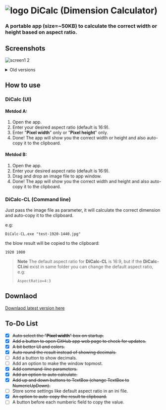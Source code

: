 # ![logo](https://github.com/amymor/DiCalc-Dimension-Calculator/assets/54497554/d3e5c2d8-777d-4d36-bb14-ef0417881958) DiCalc (Dimension Calculator)
### A portable app (size=~50KB) to calculate the correct width or height based on aspect ratio. 

## Screenshots
![screen1 2](https://github.com/amymor/DiCalc-Dimension-Calculator/assets/54497554/fb73c861-8845-4e6c-87d1-ceb7c0ecfad6)


<details><summary>Old versions</summary>

### v1.1
![screenv1 1](https://github.com/amymor/DiCalc-Dimension-Calculator/assets/54497554/b9c4a6df-c706-4e3c-8469-befd830bcbee)
### v1.0
  ![screenv1 0](https://github.com/amymor/DiCalc-Dimension-Calculator/assets/54497554/7e0735c1-c4d7-417e-b0d1-f6553df0f16f)

  
</details>

## How to use
### DiCalc (UI)
#### Metdod A:
1. Open the app.
2. Enter your desired aspect ratio (default is 16:9).
3. Enter "**Pixel width**" only or "**Pixel height**" only.
4. Done! The app will show you the correct width or height and also auto-copy it to the clipboard.
#### Metdod B:
1. Open the app.
2. Enter your desired aspect ratio (default is 16:9).
3. Drag and drop an image file to app window.
5. Done! The app will show you the correct width and height and also auto-copy it to the clipboard.

### DiCalc-CL (Command line)
Just pass the image file as parameter, it will calculate the correct dimension and auto-copy it to the clipboard.

e.g:

`DiCalc-CL.exe "test-1920-1440.jpg"`

the blow result will be copied to the clipboard:

`1920 1080`
> **Note**
> The default aspect ratio for **DiCalc-CL** is 16:9, but if the **DiCalc-Cl.ini** exist in same folder you can change the default aspect ratio, e.g:
> 
> `AspectRatio=4:3`


## Downlaod
[Downlaod latest version here](https://github.com/amymor/DiCalc-Dimension-Calculator/releases/latest)

## To-Do List
- [x] ~~Auto select the "**Pixel width**" box on startup.~~
- [x] ~~Add a button to open GitHub app web page to check for updates.~~
- [x] ~~A bit better UI and colors.~~
- [x] ~~Auto round the result instead of showing decimals.~~
- [ ] Add a button to show decimals.
- [ ] Add an option to make the window topmost.
- [x] ~~Add command-line parameters.~~
- [x] ~~Add an option to auto calculate.~~
- [x] ~~Add up and down buttons to TextBox (change TextBox to NumericUpDown).~~
- [ ] Store some settings like default aspect ratio in an ini file.
- [x] ~~An option to auto-copy the result to clipboard.~~
- [ ] A button before each numberic field to copy the value.
